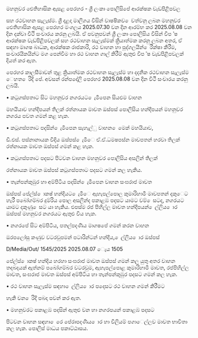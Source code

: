 මහනුවර ඓතිහාසික ඇසළ පෙරහර - ශ්‍රී ලංකා පොලිසිපේ ආරක්ෂක වැඩපිළිපවල

සහ රථවාහන සැලැස්ම. ශ්‍රී දළදා මාලිගය විසින් වාෂෂිකව ෙවත්වනු ලබන මහනුවර ඓතිහාසික ඇසළ පෙරහර මංගලය 2025.07.30 වන දින ආරම්භ කර 2025.08.08 වන දින දක්වා වීථි සංචාරය කරනු ලබයි. ඒ පවනුපවන් ශ්‍රී ලංකා පොලිසිය විසින් විප ්ෂ ආරක්ෂක වැඩපිළිපවලක් සහ රථවාහන සැලැස්මක් ක්‍රියාත්මක කරනු ලබන අතර, ඒ සඳහා මාගෂ බාධක, ආරක්ෂක රාජකාරි, රථ වාහන හා පුද්ගලයින් ෙරීක්ෂා කිරීම, සංචාරයිකයින්ට මග පෙන්වීම හා රථ වාහන ගාල් කිරීම් ඇතුළු විප ්ෂ වැඩපිළිපවලක් දියත් කර ඇත.

පෙරහර කාලසීමාවන් තුළ ක්‍රියාත්මක රථවාහන සැලැස්ම හා දදනික රථවාහන සැලැස්ම ෙහත ෙරිදි පේ. අවසන් රන්පදෝලි පෙරහර 2025.08.08 වන දින වීථී සංචාරය කරනු ලබයි.

• කටුගස්පතාට සිට මහනුවර නගරයට ෙැමිපෙන සියළුම වාහන

මහයියාව හන්දිපයන් තිලක් රත්නායක මාවත ඔස්පස් පොලිසිය හන්දිපයන් මහනුවර නගරය පවත ගමන් කළ හැක.

• කටුගස්පතාට පදසින් ෙැමිපෙන සැහැල්ු වාහන ෙමෙක් මහයියාව,

ඩී.එස්. පස්නානායක වීදිය ඔස්පස් ෙැමිෙ ඒ.ඒ.ධමෂපස්න මාවපතන් හරවා තිලක් රත්නායක මාවත ඔස්පස් ගමන් කළ හැක.

• කටුගස්පතාට පදසට පිටවන වාහන මහනුවර පොලිසිය අසලින් තිලක්

රත්නායක මාවත ඔස්පස් කටුගස්පතාට පදසට ගමන් කල හැකිය.

• තැන්පන්කුඹුර හා අම්පිටිය පදසින් ෙැමිපෙන වාහන සංඝරාජ මාවත

ඔස්පස් පේල්ස් ොකෂ් හන්දියට ෙැමිෙ ඇහැපල්පොල කුමාරිහාමි මාවපතන් දකුෙට හැරී පබෝගම්බර දුම්රිය පොල අසලින්ද පකාළඹ පදසට යාමට වම් ෙසටද, නගරයට යාමට දකුණු ෙසට යා හැකිය. එපස්ම රජ පිහිල්ල මාවත හන්දිපයන් ෙල්ලිය ොර ඔස්පස් මහනුවර නගරයට ඇතුළු විය හැක.

• නගරපේ සිට අම්පිටිය, පතල්පදණිය මාගෂපේ ගමන් කරන වාහන

ඔරපලෝසු කණුව වටරවුපමන් පටාරින්ටන් හන්දිය, ෙල්ලිය ොර ඔස්පස්

D/Media/Out/ 1545/2025 2025.08.07 ෙැය 1505

පේල්ස් ොකෂ් හන්දිය හරහා සංඝරාජ මාවත ඔස්පස් ගමන් කල යුතු අතර වාහන තදබදයක් ඇත්නම් පබෝගම්බර වටරවුම, ඇහැපල්පොළ කුමාරිහාමි මාවත, රජපිහිල්ල මාවත, සංඝරාජ මාවත ඔස්පස් අම්පිටිය හා තැන්පන්කුඹුර පදසට ගමන් කල හැක.

• රථ වාහන සැලැස්ම සඳහා ෙල්ලිය ොර පදෙසට රථ වාහන ගමන් කිරීමට

හැකි වන ෙරිදි පබදා පවන් කර ඇත.

• මහනුවරට පකාළඹ පදසින් ඇතුළු වන හා නගරපයන් පකාළඹ පදසට

පිටවන වාහන සඳහා ෙරෙ පේරාපදණිය ොර හා විලියම් පගාෙල්ලව මාවත භාවිතා කල හැක. පොලිස් මාධය පකාට්ඨාසය.